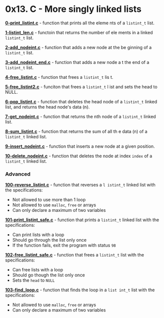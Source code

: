 # 0x13. C - More singly linked lists
**[0-print_listint.c](0-print_listint.c)** - function that prints all the eleme
nts of a `listint_t` list.

**[1-listint_len.c](1-listint_len.c)** - functoin that returns the number of ele
ments in a linked `listint_t` list.

**[2-add_nodeint.c](2-add_nodeint.c)** - function that adds a new node at the be
ginning of a `listint_t` list.

**[3-add_nodeint_end.c](3-add_nodeint_end.c)** - function that adds a new node a
t the end of a `listint_t` list.

**[4-free_listint.c](4-free_listint.c)** - function that frees a `listint_t` lis
t.

**[5-free_listint2.c](5-free_listint2.c)** - funciton that frees a `listint_t` l
ist and sets the head to NULL.

**[6-pop_listint.c](6-pop_listint.c)** - function that deletes the head node of
a `listint_t` linked list, and returns the head node's data (n).

**[7-get_nodeint.c](7-get_nodeint.c)** - function that returns the nth node of a
 `listint_t` linked list.

**[8-sum_listint.c](8-sum_listint.c)** - function that returns the sum of all th
e data (n) of a `listint_t` linked list.

**[9-insert_nodeint.c](9-insert_nodeint.c)** - function that inserts a new node
at a given position.

**[10-delete_nodeint.c](10-delete_nodeint.c)** - function that deletes the node
at index `index` of a `listint_t` linked list.

### Advanced
**[100-reverse_listint.c](100-reverse_listint.c)** - function that reverses a `l
istint_t` linked list with the specifications:
  * Not allowed to use more than 1 loop
  * Not allowed to use `malloc`, `free` or arrays
  * Can only declare a maximum of two variables

**[101-print_listint_safe.c](101-print_listint_safe.c)** - function that prints
 a `listint_t` linked list with the specifications:
  * Can print lists with a loop
  * Should go through the list only once
  * If the function fails, exit the program with status `98`

**[102-free_listint_safe.c](102-free_listint_safe.c)** - function that frees a
`listint_t` list with the specifications:
  * Can free lists with a loop
  * Should go though the list only once
  * Sets the `head` to `NULL`

**[103-find_loop.c](103-find_loop.c)** - function that finds the loop in a `list
int_t` list with the specifications:
  * Not allowed to use `malloc`, `free` or arrays
  * Can only declare a maximum of two variables